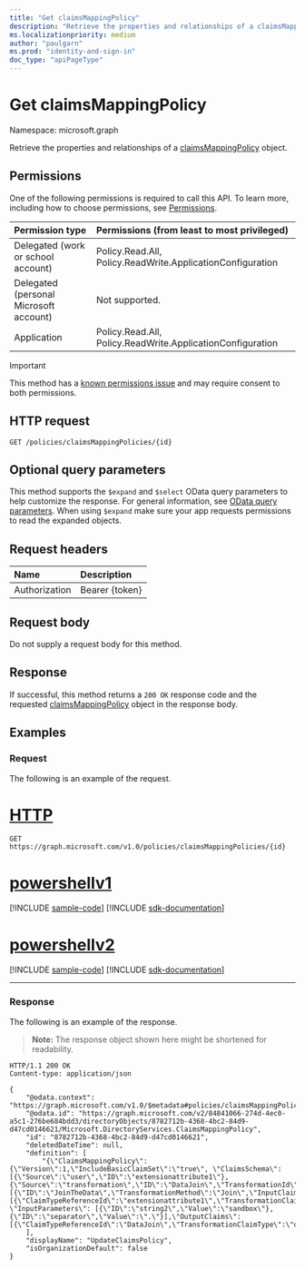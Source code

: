 ```yaml
---
title: "Get claimsMappingPolicy"
description: "Retrieve the properties and relationships of a claimsMappingPolicy object."
ms.localizationpriority: medium
author: "paulgarn"
ms.prod: "identity-and-sign-in"
doc_type: "apiPageType"
---
```


# Get claimsMappingPolicy

Namespace: microsoft.graph

Retrieve the properties and relationships of a [claimsMappingPolicy](../resources/claimsmappingpolicy.md) object.

## Permissions

One of the following permissions is required to call this API. To learn more, including how to choose permissions, see [Permissions](/graph/permissions-reference).

| Permission type                        | Permissions (from least to most privileged) |
|:---------------------------------------|:--------------------------------------------|
| Delegated (work or school account)     | Policy.Read.All, Policy.ReadWrite.ApplicationConfiguration |
| Delegated (personal Microsoft account) | Not supported. |
| Application                            | Policy.Read.All, Policy.ReadWrite.ApplicationConfiguration |

> [!IMPORTANT]
> This method has a [known permissions issue](/graph/known-issues#claims-mapping-policy) and may require consent to both permissions.

## HTTP request

<!-- { "blockType": "ignored" } -->

```http
GET /policies/claimsMappingPolicies/{id}
```

## Optional query parameters

This method supports the `$expand` and `$select` OData query parameters to help customize the response. For general information, see [OData query parameters](/graph/query-parameters). When using `$expand` make sure your app requests permissions to read the expanded objects.

## Request headers

| Name      |Description|
|:----------|:----------|
| Authorization | Bearer {token} |

## Request body

Do not supply a request body for this method.

## Response

If successful, this method returns a `200 OK` response code and the requested [claimsMappingPolicy](../resources/claimsmappingpolicy.md) object in the response body.

## Examples

### Request

The following is an example of the request.

# [HTTP](#tab/http)
<!-- {
  "blockType": "request",
  "name": "get_claimsmappingpolicy"
}-->

```msgraph-interactive
GET https://graph.microsoft.com/v1.0/policies/claimsMappingPolicies/{id}
```

# [powershellv1](#tab/powershellv1)
[!INCLUDE [sample-code](../includes/snippets/powershellv1/get-claimsmappingpolicy-powershellv1-snippets.md)]
[!INCLUDE [sdk-documentation](../includes/snippets/snippets-sdk-documentation-link.md)]

# [powershellv2](#tab/powershellv2)
[!INCLUDE [sample-code](../includes/snippets/powershellv2/get-claimsmappingpolicy-powershellv2-snippets.md)]
[!INCLUDE [sdk-documentation](../includes/snippets/snippets-sdk-documentation-link.md)]

---


### Response

The following is an example of the response.

> **Note:** The response object shown here might be shortened for readability.

<!-- {
  "blockType": "response",
  "truncated": true,
  "@odata.type": "microsoft.graph.claimsMappingPolicy"
} -->

```http
HTTP/1.1 200 OK
Content-type: application/json

{
    "@odata.context": "https://graph.microsoft.com/v1.0/$metadata#policies/claimsMappingPolicies/$entity",
    "@odata.id": "https://graph.microsoft.com/v2/84841066-274d-4ec0-a5c1-276be684bdd3/directoryObjects/8782712b-4368-4bc2-84d9-d47cd0146621/Microsoft.DirectoryServices.ClaimsMappingPolicy",
    "id": "8782712b-4368-4bc2-84d9-d47cd0146621",
    "deletedDateTime": null,
    "definition": [
        "{\"ClaimsMappingPolicy\":{\"Version\":1,\"IncludeBasicClaimSet\":\"true\", \"ClaimsSchema\":[{\"Source\":\"user\",\"ID\":\"extensionattribute1\"},{\"Source\":\"transformation\",\"ID\":\"DataJoin\",\"TransformationId\":\"JoinTheData\",\"JwtClaimType\":\"JoinedData\"}],\"ClaimsTransformations\":[{\"ID\":\"JoinTheData\",\"TransformationMethod\":\"Join\",\"InputClaims\":[{\"ClaimTypeReferenceId\":\"extensionattribute1\",\"TransformationClaimType\":\"string1\"}], \"InputParameters\": [{\"ID\":\"string2\",\"Value\":\"sandbox\"},{\"ID\":\"separator\",\"Value\":\".\"}],\"OutputClaims\":[{\"ClaimTypeReferenceId\":\"DataJoin\",\"TransformationClaimType\":\"outputClaim\"}]}]}}"
    ],
    "displayName": "UpdateClaimsPolicy",
    "isOrganizationDefault": false
}
```

<!-- uuid: 16cd6b66-4b1a-43a1-adaf-3a886856ed98
2019-02-04 14:57:30 UTC -->
<!-- {
  "type": "#page.annotation",
  "description": "Get claimsMappingPolicy",
  "keywords": "",
  "section": "documentation",
  "tocPath": ""
}-->

